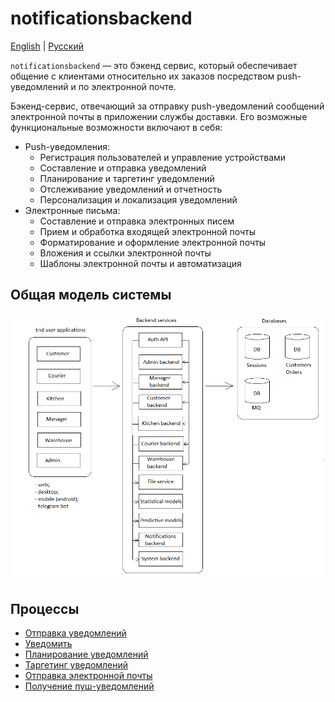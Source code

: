 # notificationsbackend

[English](notificationsbackend.md) | [Русский](notificationsbackend.ru.md)

`notificationsbackend` — это бэкенд сервис, который обеспечивает общение с клиентами относительно их заказов посредством push-уведомлений и по электронной почте.

Бэкенд-сервис, отвечающий за отправку push-уведомлений сообщений электронной почты в приложении службы доставки. Его возможные функциональные возможности включают в себя:

- Push-уведомления:
    - Регистрация пользователей и управление устройствами
    - Составление и отправка уведомлений
    - Планирование и таргетинг уведомлений
    - Отслеживание уведомлений и отчетность
    - Персонализация и локализация уведомлений
- Электронные письма:
    - Составление и отправка электронных писем
    - Прием и обработка входящей электронной почты
    - Форматирование и оформление электронной почты
    - Вложения и ссылки электронной почты
    - Шаблоны электронной почты и автоматизация

## Общая модель системы 

![system_overall](../img/system_overall.png)

## Процессы 

- [Отправка уведомлений](../processes/notificationsbackend/sendnotifications.ru.md)
- [Уведомить](../processes/notificationsbackend/sendpush.ru.md)
- [Планирование уведомлений](../processes/notificationsbackend/notificationscheduling.ru.md)
- [Таргетинг уведомлений](../processes/notificationsbackend/notificationtargeting.ru.md)
- [Отправка электронной почты](../processes/notificationsbackend/sendemail.ru.md)
- [Получение пуш-уведомлений](../processes/notificationsbackend/getnotified.ru.md)
